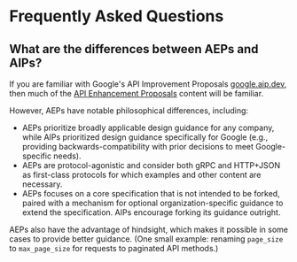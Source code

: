 # Frequently Asked Questions

## What are the differences between AEPs and AIPs?

If you are familiar with Google's API Improvement Proposals 
[google.aip.dev](https://google.aip.dev), then much of the 
[API Enhancement Proposals](https://aep.dev) content will be familiar.

However, AEPs have notable philosophical differences, including:

- AEPs prioritize broadly applicable design guidance for any company, while AIPs
  prioritized design guidance specifically for Google (e.g., providing
  backwards-compatibility with prior decisions to meet Google-specific needs).
- AEPs are protocol-agonistic and consider both gRPC and HTTP+JSON as
  first-class protocols for which examples and other content are necessary.
- AEPs focuses on a core specification that is not intended to be forked, paired with a 
  mechanism for optional organization-specific guidance to extend the
  specification. AIPs encourage forking its guidance outright.

AEPs also have the advantage of hindsight, which makes it possible in some
cases to provide better guidance. (One small example:
renaming `page_size` to `max_page_size` for requests to paginated API methods.)
